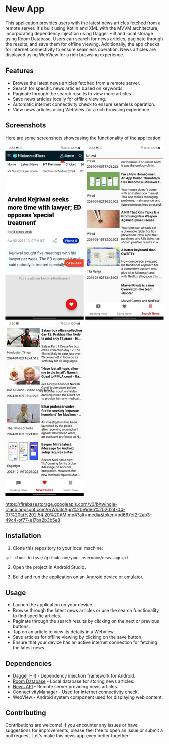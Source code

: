 # New App

This application provides users with the latest news articles fetched from a remote server. It's built using Kotlin and XML with the MVVM architecture, incorporating dependency injection using Dagger Hilt and local storage using Room Database. Users can search for news articles, paginate through the results, and save them for offline viewing. Additionally, the app checks for internet connectivity to ensure seamless operation. News articles are displayed using WebView for a rich browsing experience.

## Features

- Browse the latest news articles fetched from a remote server.
- Search for specific news articles based on keywords.
- Paginate through the search results to view more articles.
- Save news articles locally for offline viewing.
- Automatic internet connectivity check to ensure seamless operation.
- View news articles using WebView for a rich browsing experience.

## Screenshots

Here are some screenshots showcasing the functionality of the application:

<img src="https://github.com/rockyhappy/News-App/blob/master/example/WhatsApp%20Image%202024-04-07%20at%202.54.17%20AM.jpeg" alt="News App Screenshot 1" width="250">
<img src="https://github.com/rockyhappy/News-App/blob/master/example/WhatsApp%20Image%202024-04-07%20at%202.54.18%20AM.jpeg" alt="News App Screenshot 2" width="250">
<img src="https://github.com/rockyhappy/News-App/blob/master/example/WhatsApp%20Image%202024-04-07%20at%202.54.20%20AM.jpeg" alt="News App Screenshot 3" width="250">

https://firebasestorage.googleapis.com/v0/b/twingle-c1acb.appspot.com/o/WhatsApp%20Video%202024-04-07%20at%202.54.20%20AM.mp4?alt=media&token=bd667ef2-2ab3-49c4-bf77-e17ba2b3b5e8


## Installation

1. Clone this repository to your local machine:

```
git clone https://github.com/your_username/news_app.git
```

2. Open the project in Android Studio.

3. Build and run the application on an Android device or emulator.

## Usage

- Launch the application on your device.
- Browse through the latest news articles or use the search functionality to find specific articles.
- Paginate through the search results by clicking on the next or previous buttons.
- Tap on an article to view its details in a WebView.
- Save articles for offline viewing by clicking on the save button.
- Ensure that your device has an active internet connection for fetching the latest news.

## Dependencies

- [Dagger Hilt](https://dagger.dev/hilt/) - Dependency injection framework for Android.
- [Room Database](https://developer.android.com/training/data-storage/room) - Local database for storing news articles.
- [News API](https://newsapi.org/) - Remote server providing news articles.
- [ConnectivityManager](https://developer.android.com/reference/android/net/ConnectivityManager) - Used for internet connectivity check.
- WebView - Android system component used for displaying web content.

## Contributing

Contributions are welcome! If you encounter any issues or have suggestions for improvements, please feel free to open an issue or submit a pull request. Let's make this news app even better together!

